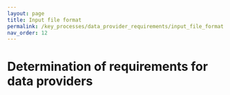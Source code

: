 ```yaml
---
layout: page
title: Input file format
permalink: /key_processes/data_provider_requirements/input_file_format
nav_order: 12
---
```


# Determination of requirements for data providers 

